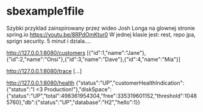 # sbexample1file

Szybki przyklad zainspirowany przez wideo Josh Longa na glownej stronie spring.io https://youtu.be/8RPdOmKtur0
W jednej klasie jest: rest, repo jpa, sprign security. 5 minut i dziala....

http://127.0.0.1:8080/customers
[{"id":1,"name":"Jane"},{"id":2,"name":"Onsi"},{"id":3,"name":"Dave"},{"id":4,"name":"Mia"}]

http://127.0.0.1:8080/trace
[...]

http://127.0.0.1:8080/health
{"status":"UP","customerHealthIndication":{"status":"I <3 Production!"},"diskSpace":{"status":"UP","total":498361954304,"free":335319601152,"threshold":10485760},"db":{"status":"UP","database":"H2","hello":1}}
